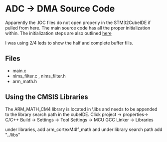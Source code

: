 # ADC -> DMA Source Code

Apparently the .IOC files do not open properly in the STM32CubeIDE if pulled from here. The main source code has all the proper initialization within. The initialization steps are also outlined [here](https://docs.google.com/document/d/1qkgSoZE3QrpV7r2WLNOdz0vMn0RVLeRlGni07C8RmEA/edit?usp=sharing)

I was using 2/4 leds to show the half and complete buffer fills.

## Files

- main.c
- nlms_filter.c , nlms_filter.h
- arm_math.h


## Using the CMSIS Libraries

The ARM_MATH_CM4 library is located in \libs and needs to be appended to the library search path in the cubeIDE. 
Click project -> properties-> C/C++ Build -> Settings -> Tool Settings -> MCU GCC Linker -> Libraries

under libraries, add arm_cortexM4lf_math and under library search path add "../libs"
